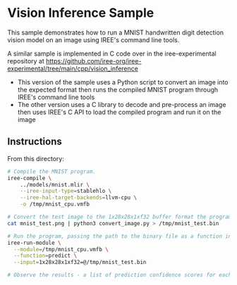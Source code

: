 # Vision Inference Sample

This sample demonstrates how to run a MNIST handwritten digit detection vision
model on an image using IREE's command line tools.

A similar sample is implemented in C code over in the iree-experimental repository
at https://github.com/iree-org/iree-experimental/tree/main/cpp/vision_inference

* This version of the sample uses a Python script to convert an image into the
  expected format then runs the compiled MNIST program through IREE's command
  line tools
* The other version uses a C library to decode and pre-process an image then
  uses IREE's C API to load the compiled program and run it on the image

## Instructions

From this directory:

```bash
# Compile the MNIST program.
iree-compile \
    ../models/mnist.mlir \
    --iree-input-type=stablehlo \
    --iree-hal-target-backends=llvm-cpu \
    -o /tmp/mnist_cpu.vmfb

# Convert the test image to the 1x28x28x1xf32 buffer format the program expects.
cat mnist_test.png | python3 convert_image.py > /tmp/mnist_test.bin

# Run the program, passing the path to the binary file as a function input.
iree-run-module \
  --module=/tmp/mnist_cpu.vmfb \
  --function=predict \
  --input=1x28x28x1xf32=@/tmp/mnist_test.bin

# Observe the results - a list of prediction confidence scores for each digit.
```

<!-- TODO(scotttodd): lit test for that ^ (requires python in lit.cfg.py) -->

